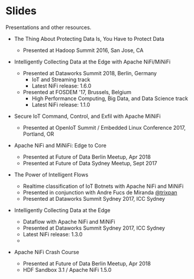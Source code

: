 # Slides
Presentations and other resources. 

* The Thing About Protecting Data Is, You Have to Protect Data
    - Presented at Hadoop Summit 2016, San Jose, CA

* Intelligently Collecting Data at the Edge with Apache NiFi/MiNiFi
    - Presented at Dataworks Summit 2018, Berlin, Germany
        - IoT and Streaming track
        - Latest NiFi release: 1.6.0
    - Presented at FOSDEM '17, Brussels, Belgium
        - High Performance Computing, Big Data, and Data Science track
        - Latest NiFi release: 1.1.0
    
* Secure IoT Command, Control, and Exfil with Apache MiNiFi
    - Presented at OpenIoT Summit / Embedded Linux Conference 2017, Portland, OR
    
* Apache NiFi and MiNiFi: Edge to Core
    - Presented at Future of Data Berlin Meetup, Apr 2018
    - Presented at Future of Data Sydney Meetup, Sept 2017
    
* The Power of Intelligent Flows
    - Realtime classification of IoT Botnets with Apache NiFi and MiNiFi
    - Presented in conjunction with Andre Fucs de Miranda [@trixpan](https://github.com/trixpan)
    - Presented at Dataworks Summit Sydney 2017, ICC Sydney
    
* Intelligently Collecting Data at the Edge
    - Dataflow with Apache NiFi and MiNiFi
    - Presented at Dataworks Summit Sydney 2017, ICC Sydney
    - Latest NiFi release: 1.3.0
    - 
* Apache NiFi Crash Course
    - Presented at Future of Data Berlin Meetup, Apr 2018
    - HDF Sandbox 3.1 / Apache NiFi 1.5.0
